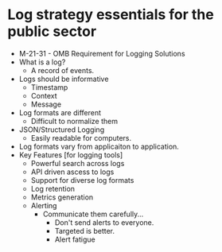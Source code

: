 # Log strategy essentials for the public sector

 * M-21-31 - OMB Requirement for Logging Solutions
 * What is a log?
   * A record of events.
 * Logs should be informative
   * Timestamp
   * Context
   * Message
 * Log formats are different
   * Difficult to normalize them 
 * JSON/Structured Logging
   * Easily readable for computers.
 * Log formats vary from applicaiton to application. 
 * Key Features [for logging tools]
   * Powerful search across logs
   * API driven ascess to logs
   * Support for diverse log formats
   * Log retention
   * Metrics generation
   * Alerting
     * Communicate them carefully... 
       * Don't send alerts to everyone. 
       * Targeted is better. 
       * Alert fatigue 